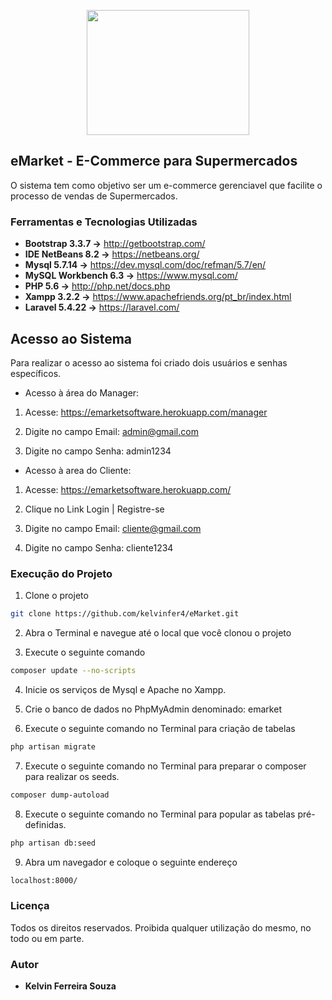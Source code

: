 <p align="center">
<a href="https://www.emarketsoftware.com.br"><img src="http://oi65.tinypic.com/2q99ua8.jpg" width="260" height="200;"></p></a>

## eMarket - E-Commerce para Supermercados

O sistema tem como objetivo ser um e-commerce gerenciavel que facilite o processo de vendas de Supermercados.

### Ferramentas e Tecnologias Utilizadas

* **Bootstrap 3.3.7 ->**       http://getbootstrap.com/
* **IDE NetBeans 8.2 ->**      https://netbeans.org/
* **Mysql 5.7.14 ->**          https://dev.mysql.com/doc/refman/5.7/en/
* **MySQL Workbench 6.3 ->**   https://www.mysql.com/
* **PHP 5.6 ->**               http://php.net/docs.php
* **Xampp 3.2.2 ->**      	   https://www.apachefriends.org/pt_br/index.html
* **Laravel 5.4.22 ->**		   https://laravel.com/

## Acesso ao Sistema

Para realizar o acesso ao sistema foi criado dois usuários e senhas específicos.

- Acesso à  área do Manager:

1. Acesse: https://emarketsoftware.herokuapp.com/manager

2. Digite no campo Email: admin@gmail.com

3. Digite no campo Senha: admin1234

- Acesso à area do Cliente:

1. Acesse: https://emarketsoftware.herokuapp.com/

2. Clique no Link Login | Registre-se

3. Digite no campo Email: cliente@gmail.com

4. Digite no campo Senha: cliente1234

### Execução do Projeto

1. Clone o projeto 

```sh
git clone https://github.com/kelvinfer4/eMarket.git
```

2. Abra o Terminal e navegue até o local que você clonou o projeto

3. Execute o seguinte comando

```sh
composer update --no-scripts 
```

4. Inicie os serviços de Mysql e Apache no Xampp.

5. Crie o banco de dados no PhpMyAdmin denominado: emarket

6. Execute o seguinte comando no Terminal para criação de tabelas

```sh
php artisan migrate
```

7. Execute o seguinte comando no Terminal para preparar o composer para realizar os seeds.

```sh
composer dump-autoload
```

8. Execute o seguinte comando no Terminal para popular as tabelas pré-definidas.

```sh
php artisan db:seed
```

9. Abra um navegador e coloque o seguinte endereço

```sh
localhost:8000/
```

### Licença

Todos os direitos reservados. Proibida qualquer utilização do mesmo, no todo ou em parte.

### Autor

* **Kelvin Ferreira Souza**
